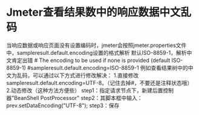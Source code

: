 # Jmeter查看结果数中的响应数据中文乱码

当响应数据或响应页面没有设置编码时，jmeter会按照jmeter.properties文件中，sampleresult.default.encoding设置的格式解析
默认ISO-8859-1，解析中文肯定出错
\# The encoding to be used if none is provided (default ISO-8859-1)
\#sampleresult.default.encoding=ISO-8859-1
例如查看结果树中的中文为乱码，可以通过以下方式进行修改解决：
1.直接修改sampleresult.default.encoding=UTF-8。（记住去掉#，不要还是注释状态哦）
2.动态修改（这种方法方便些）
    step1：指定请求节点下，新建后置控制器"BeanShell PostProcessor"
    step2：其脚本框中输入：prev.setDataEncoding("UTF-8");
    step3：保存